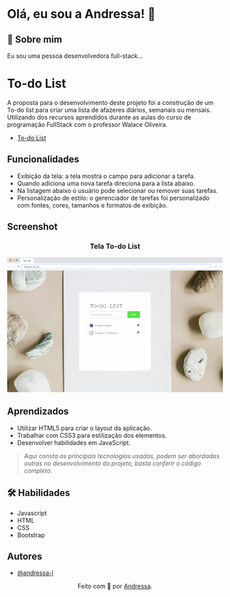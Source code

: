# Olá, eu sou a Andressa! 👋
## 🚀 Sobre mim
Eu sou uma pessoa desenvolvedora full-stack...

# To-do List
A proposta para o desenvolvimento deste projeto foi a construção de um To-do list para criar uma lista de afazeres diários, semanais ou mensais. Utilizando dos recursos aprendidos durante as aulas do curso de programação FullStack com o professor Walace Oliveira.
- [To-do List](https://andressa-l.github.io/listador-de-tarefas/)

## Funcionalidades

- Exibição da tela: a tela mostra o campo para adicionar a tarefa.
- Quando adiciona uma nova tarefa direciona para a lista abaixo.
- Na listagem abaixo o usuário pode selecionar ou remover suas tarefas.
- Personalização de estilo: o gerenciador de tarefas foi personalizado com fontes, cores, tamanhos e formatos de exibição.

## Screenshot
<div align="center">
  <h3>Tela To-do List</h3>
  <img src="./assets/images/print-todo-list.png" alt="to-do list" />
</div>

## Aprendizados

- Utilizar HTML5 para criar o layout da aplicação.
- Trabalhar com CSS3 para estilização dos elementos.
- Desenvolver habilidades em JavaScript.

> <em>Aqui consta as principais tecnologias usadas, podem ser abordadas outras no desenvolvimento do projeto, basta conferir o código completo. </em>


## 🛠 Habilidades
- Javascript
- HTML 
- CSS
- Bootstrap

## Autores

- [@andressa-l](https://www.github.com/andressa-l)


<div align="center">Feito com 💜 por <a href="https://github.com/andressa-l">Andressa</a>.</div>
<br />
